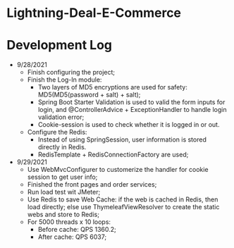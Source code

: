 # Lightning-Deal-E-Commerce

# Development Log

- 9/28/2021
  - Finish configuring the project;
  - Finish the Log-In module:
    - Two layers of MD5 encryptions are used for safety: MD5(MD5(password + salt) + salt);
    - Spring Boot Starter Validation is used to valid the form inputs for login, and @ControllerAdvice + ExceptionHandler to handle login validation error;
    - Cookie-session is used to check whether it is logged in or out.
  - Configure the Redis:
    - Instead of using SpringSession, user information is stored directly in Redis.
    - RedisTemplate + RedisConnectionFactory are used;
- 9/29/2021
  - Use WebMvcConfigurer to customerize the handler for cookie session to get user info;
  - Finished the front pages and order services;
  - Run load test wit JMeter;
  - Use Redis to save Web Cache: if the web is cached in Redis, then load directly; else use ThymeleafViewResolver to create the static webs and store to Redis;
  - For 5000 threads x 10 loops:
    - Before cache: QPS 1360.2;
    - After cache: QPS 6037;
